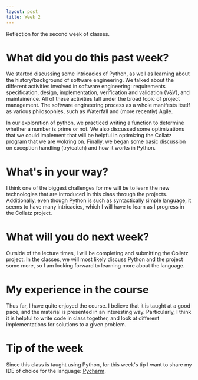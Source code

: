 ```yaml
---
layout: post
title: Week 2
---
```


Reflection for the second week of classes.

# What did you do this past week?

We started discussing some intricacies of Python, as well as learning about the history/background of software engineering. We talked about the different activities involved in software engineering: requirements specification, design, implementation, verification and validation (V&V), and maintainence. All of these activities fall under the broad topic of project management. The software engineering process as a whole manifests itself as various philosophies, such as Waterfall and (more recently) Agile. 

In our exploration of python, we practiced writing a function to determine whether a number is prime or not. We also discussed some optimizations that we could implement that will be helpful in optimizing the Collatz program that we are wokring on. Finally, we began some basic discussion on exception handling (try/catch) and how it works in Python.

# What's in your way?

I think one of the biggest challenges for me will be to learn the new technologies that are introduced in this class through the projects. Additionally, even though Python is such as syntactically simple language, it seems to have many intricacies, which I will have to learn as I progress in the Collatz project.

# What will you do next week?

Outside of the lecture times, I will be completing and submitting the Collatz project. In the classes, we will most likely discuss Python and the project some more, so I am looking forward to learning more about the language.

# My experience in the course

Thus far, I have quite enjoyed the course. I believe that it is taught at a good pace, and the material is presented in an interesting way. Particularly, I think it is helpful to write code in class together, and look at different implementations for solutions to a given problem. 

# Tip of the week

Since this class is taught using Python, for this week's tip I want to share my IDE of choice for the language: [Pycharm](https://jetbrains.com/pycharm/).
